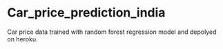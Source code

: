 # Car_price_prediction_india
Car price data trained with random forest regression model and depolyed on heroku.
